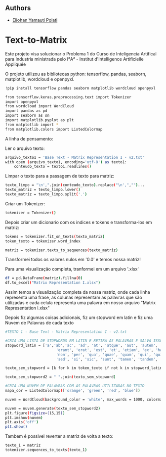 
## Authors

- [Eliohan Yamauti Poiati](https://www.linkedin.com/in/eliohanyp/)


# Text-to-Matrix

Este projeto visa solucionar o Problema 1 do Curso de Inteligencia Artifical para Industria ministrada pelo I²A² - Institut d'Intelligence Artificielle Appliquée 

O projeto utilizou as bibliotecas python: tensorflow, pandas, seaborn, matplotlib, wordcloud e openpyxl.
```bash
!pip install tensorflow pandas seaborn matplotlib wordcloud openpyxl

from tensorflow.keras.preprocessing.text import Tokenizer
import openpyxl
from wordcloud import WordCloud
import pandas as pd
import seaborn as sn
import matplotlib.pyplot as plt
from matplotlib import *
from matplotlib.colors import ListedColormap
```


A linha de pensamento:

Ler o arquivo texto:
```bash
arquivo_texto1 = 'Base Text - Matrix Representation I - v2.txt'
with open (arquivo_texto1, encoding='utf-8') as texto1:
    conteudo_texto = texto1.readlines()
```
Limpar o texto para a passagem de texto para matriz:
```bash
texto_limpo = "\n',".join(conteudo_texto).replace("\n',","")...
texto_matriz = texto_limpo.lower()
texto_matriz = texto_limpo.split('.')
```

Criar um Tokenizer:
```bash
tokenizer = Tokenizer()
```

Depois criar um dicionario com os indices e tokens e transforma-los em matriz: 
```bash
tokens = tokenizer.fit_on_texts(texto_matriz)
token_texto = tokenizer.word_index

matriz = tokenizer.texts_to_sequences(texto_matriz)
```

Transformei todos os valores nulos em '0.0' e temos nossa matriz!

Para uma visualização completa, tranformei em um arquivo '.xlsx'
```bash
df = pd.DataFrame(matriz).fillna(0)
df.to_excel("Matrix Representation I.xlsx")
```
Assim temos a visualização completa da nossa matriz, onde cada linha representa uma frase, as colunas representam as palavras que são utilizadas e cada celula representa uma palavra em nosso arquivo "Matrix Representation I.xlsx"


Depois fiz algumas coisas adicionais, fiz um stopword em latin e fiz uma Nuvem de Palavras de cada texto
```bash
#TEXTO 1 - Base Text - Matrix Representation I - v2.txt

#CRIA UMA LISTA DE STOPWORDS EM LATIN E RETIRA AS PALAVRAS E SALVA ISSO NO NOME "texto_sem_stopword2"
stopword_latin = ['a','ab','ac', 'ad', 'at', 'atque', 'aut', 'autem', 'cum', 'de', 'dum', 'e',
                       'erant', 'erat', 'est', 'et', 'etiam', 'ex', 'haec', 'hic', 'hoc', 'in', 'ita', 'me', 'nec', 'neque', 
                       'non', 'per', 'qua', 'quae', 'quam', 'qui', 'quibus', 'quidem', 'quo', 'quod', 're', 'rebus', 'rem', 'res',
                       'sed', 'si', 'sic', 'sunt', 'tamen', 'tandem', 'te', 'ut', 'vel']

texto_sem_stopword = [k for k in token_texto if not k in stopword_latin] 

texto_sem_stopword2 = " ".join(texto_sem_stopword)

#CRIA UMA NUVEM DE PALAVRAS COM AS PALAVRAS UTILIZADAS NO TEXTO
mapa_cor = ListedColormap(['orange', 'green', 'red', 'blue'])

nuvem = WordCloud(background_color = 'white', max_words = 1000, colormap=mapa_cor)

nuvem = nuvem.generate(texto_sem_stopword2)
plt.figure(figsize=(15,15))
plt.imshow(nuvem)
plt.axis('off')
plt.show()
```
Tambem é possivel reverter a matriz de volta a texto:
```bash
texto_1 = matriz
tokenizer.sequences_to_texts(texto_1)
```
